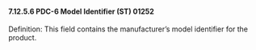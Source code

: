 #### 7.12.5.6 PDC-6 Model Identifier (ST) 01252

Definition: This field contains the manufacturer’s model identifier for the product.
